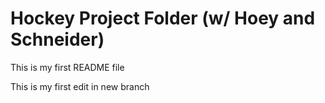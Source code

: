 # Hockey Project Folder (w/ Hoey and Schneider)

This is my first README file

This is my first edit in new branch
